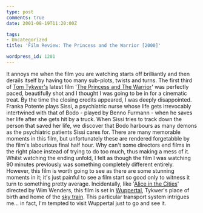 ```yaml
---
type: post
comments: true
date: 2001-08-19T11:20:00Z

tags:
- Uncategorized
title: 'Film Review: The Princess and the Warrior [2000]'

wordpress_id: 1201
---
```


It annoys me when the film you are watching starts off brilliantly and then derails itself by having too many sub-plots, twists and turns. The first third of [Tom Tykwer's](http://uk.imdb.com/Name?Tykwer,+Tom) latest film '[The Princess and The Warrior](http://uk.imdb.com/Title?0203632)' was perfectly paced, beautifully shot and I thought I was going to be in for a cinematic treat. By the time the closing credits appeared, I was deeply disappointed. Franka Potente plays Sissi, a psychiatric nurse whose life gets irrevocably intertwined with that of Bodo - played by Benno Furmann - when he saves her life after she gets hit by a truck. When Sissi tries to track down the person that saved her life, we discover that Bodo harbours as many demons as the psychiatric patients Sissi cares for. There are many memorable moments in this film, but unfortunately these are rendered forgetabble by the film's labourious final half hour. Why can't some directors end films in the right place instead of trying to do too much, thus making a mess of it. Whilst watching the ending unfold, I felt as though the film I was watching 90 minutes previously was something completely different entirely. However, this film is worth going to see as there are some stunning moments in it; it's just painful to see a film start so good only to witness it turn to something pretty average. Incidentally, like '[Alice in the Cities](http://uk.imdb.com/Title?0069687)' directed by Wim Wenders, this film is set in [Wuppertal](http://www.wuppertal.de/ausblick/startseite.html), Tykwer's place of birth and home of the [sky train](http://www.elevator-world.com/magazine/archive01/9712-001.html-ssi). This particular transport system intrigues me… in fact, I'm tempted to visit Wuppertal just to go and see it.
